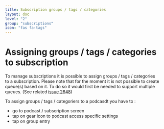 ```yaml
---
title: Subscription groups / tags / categories
layout: doc
level: "2"
group: "subscriptions"
icon: "fas fa-tags"
---
```


# Assigning groups / tags / categories to subscription

To manage subscriptions it is possible to assign groups / tags / categories to a subscription.
Please note that for the moment it is not possible to create queue(s) based on it. To do so it would first be needed to support multiple queues. (See related [issue 2648](https://github.com/AntennaPod/AntennaPod/issues/2648))

To assign groups / tags / categoriers to a podcasdt you have to :
- go to podcast / subscription screen
- tap on gear icon to podcast access specific settings
- tap on group entry
